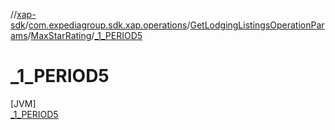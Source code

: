 //[xap-sdk](../../../../../index.md)/[com.expediagroup.sdk.xap.operations](../../../index.md)/[GetLodgingListingsOperationParams](../../index.md)/[MaxStarRating](../index.md)/[_1_PERIOD5](index.md)

# _1_PERIOD5

[JVM]\
[_1_PERIOD5](index.md)
